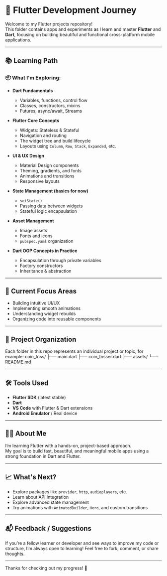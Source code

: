 # 🚀 Flutter Development Journey

Welcome to my Flutter projects repository!  
This folder contains apps and experiments as I learn and master **Flutter** and **Dart**, focusing on building beautiful and functional cross-platform mobile applications.

---

## 📚 Learning Path

### 📦 What I'm Exploring:

- **Dart Fundamentals**
  - Variables, functions, control flow
  - Classes, constructors, mixins
  - Futures, async/await, Streams

- **Flutter Core Concepts**
  - Widgets: Stateless & Stateful
  - Navigation and routing
  - The widget tree and build lifecycle
  - Layouts using `Column`, `Row`, `Stack`, `Expanded`, etc.

- **UI & UX Design**
  - Material Design components
  - Theming, gradients, and fonts
  - Animations and transitions
  - Responsive layouts

- **State Management (basics for now)**
  - `setState()`
  - Passing data between widgets
  - Stateful logic encapsulation

- **Asset Management**
  - Image assets
  - Fonts and icons
  - `pubspec.yaml` organization

- **Dart OOP Concepts in Practice**
  - Encapsulation through private variables
  - Factory constructors
  - Inheritance & abstraction

---

## 🧠 Current Focus Areas

- Building intuitive UI/UX
- Implementing smooth animations
- Understanding widget rebuilds
- Organizing code into reusable components

---

## 📁 Project Organization

Each folder in this repo represents an individual project or topic, for example:
coin_toss/
├── main.dart
├── coin_tosser.dart
├── assets/
└── README.md

---

## 🛠 Tools Used

- **Flutter SDK** (latest stable)
- **Dart**
- **VS Code** with Flutter & Dart extensions
- **Android Emulator** / Real device

---

## 🧑‍💻 About Me

I’m learning Flutter with a hands-on, project-based approach.  
My goal is to build fast, beautiful, and meaningful mobile apps using a strong foundation in Dart and Flutter.

---

## 📈 What's Next?

- Explore packages like `provider`, `http`, `audioplayers`, etc.
- Learn about API integration
- Explore advanced state management
- Try animations with `AnimatedBuilder`, `Hero`, and custom transitions

---

## 📬 Feedback / Suggestions

If you’re a fellow learner or developer and see ways to improve my code or structure, I’m always open to learning! Feel free to fork, comment, or share thoughts.

---

Thanks for checking out my progress! 💙

